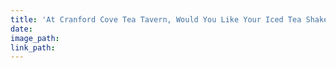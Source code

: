 ```yaml
---
title: 'At Cranford Cove Tea Tavern, Would You Like Your Iced Tea Shaken or Stirred?'
date:
image_path:
link_path:
---
```

